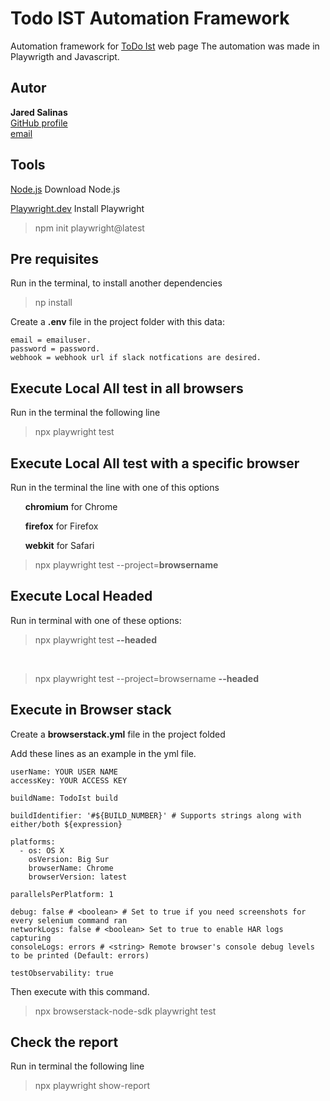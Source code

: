 # Todo IST Automation Framework

Automation framework for [ToDo Ist](https://todoist.com/) web page
The automation was made in Playwrigth and Javascript.

## Autor

**Jared Salinas**  
[GitHub profile](https://github.com/Rin94)  
[email](mailto:jared.salinas@wizeline.com)

## Tools

[Node.js](https://nodejs.org/en) Download Node.js

[Playwright.dev](https://playwright.dev/docs/intro) Install Playwright

>npm init playwright@latest

## Pre requisites

Run in the terminal, to install another dependencies

>np install

Create a <b>.env</b> file in the project folder with this data:

```
email = emailuser.
password = password.
webhook = webhook url if slack notfications are desired.
```

## Execute Local All test in all browsers

Run in the terminal the following line 

>npx playwright test

## Execute Local All test with a specific browser

Run in the terminal the line with one of this options

<ul><b>chromium</b> for Chrome</ul>
<ul><b>firefox</b> for Firefox</ul>
<ul><b>webkit</b> for Safari</ul>

>npx playwright test --project=<b>browsername</b>

## Execute Local Headed

Run in terminal with one of these options:

>npx playwright test <b>--headed</b>

<br/>

>npx playwright test --project=browsername <b>--headed</b>

## Execute in Browser stack

Create a <b>browserstack.yml</b> file in the project folded

Add these lines as an example in the yml file.

```
userName: YOUR USER NAME
accessKey: YOUR ACCESS KEY

buildName: TodoIst build 

buildIdentifier: '#${BUILD_NUMBER}' # Supports strings along with either/both ${expression}

platforms:
  - os: OS X
    osVersion: Big Sur
    browserName: Chrome
    browserVersion: latest 

parallelsPerPlatform: 1

debug: false # <boolean> # Set to true if you need screenshots for every selenium command ran
networkLogs: false # <boolean> Set to true to enable HAR logs capturing
consoleLogs: errors # <string> Remote browser's console debug levels to be printed (Default: errors)

testObservability: true
```

Then execute with this command.

>npx browserstack-node-sdk playwright test

## Check the report
Run in terminal the following line

> npx playwright show-report